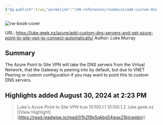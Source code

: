 ```yaml
---
{"dg-publish":true,"permalink":"/40-references/readwise/add-custom-dns-servers-and-set-azure-point-to-site-vpn-to-connect-automatically/","tags":["rw/articles"]}
---
```


![rw-book-cover](https://luke.geek.nz/images/iazure-marketplace-banner.png)
  
URL: https://luke.geek.nz/azure/add-custom-dns-servers-and-set-azure-point-to-site-vpn-to-connect-automatically/
Author: Luke Murray

## Summary

The Azure Point to Site VPN will take the DNS servers from the Virtual Network, that the Gateway is peering into by default, but due to VNET Peering or custom configuration if you may want to point this to custom DNS servers.

## Highlights added August 30, 2024 at 2:23 PM
><name>Luke's Azure Point to Site VPN</name> <clientconfig> <!-- need to specify always on = true for the VPN to connect automatically --> <AlwaysOn>true</AlwaysOn> <!-- Add custom DNS Servers --> <dnsservers> <dnsserver>10.100.1.1</dnsserver> <dnsserver>10.100.1.2</dnsserver> </dnsservers> <!-- Add custom DNS suffixes --> <dnssuffixes> <dnssuffix>.luke.geek.nz</dnssuffix> </dnssuffixes> </clientconfig> ([View Highlight] (https://read.readwise.io/read/01h2f9p5qkbg54wax21bjcwpbn))



